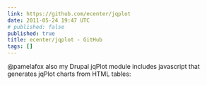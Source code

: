 ```yaml
---
link: https://github.com/ecenter/jqplot
date: 2011-05-24 19:47 UTC
# published: false
published: true
title: ecenter/jqplot - GitHub
tags: []
---
```


@pamelafox also my Drupal jqPlot module includes javascript that generates jqPlot charts from HTML tables:

